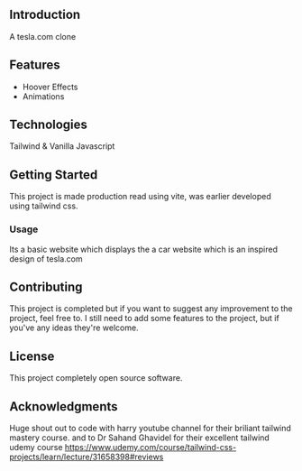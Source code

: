 
## Introduction

A tesla.com clone

## Features

- Hoover Effects
- Animations

## Technologies

Tailwind & Vanilla Javascript

## Getting Started

This project is made production read using vite, was earlier developed using tailwind css.

### Usage

Its a basic website which displays the a car website which is an inspired design of tesla.com 

## Contributing

This project is completed but if you want to suggest any improvement to the project, feel free to.
I still need to add some features to the project, but if you've any ideas they're welcome.

## License

This project completely open source software.

## Acknowledgments

Huge shout out to code with harry youtube channel for their briliant tailwind mastery course.
and to Dr Sahand Ghavidel  for their excellent tailwind udemy course https://www.udemy.com/course/tailwind-css-projects/learn/lecture/31658398#reviews
